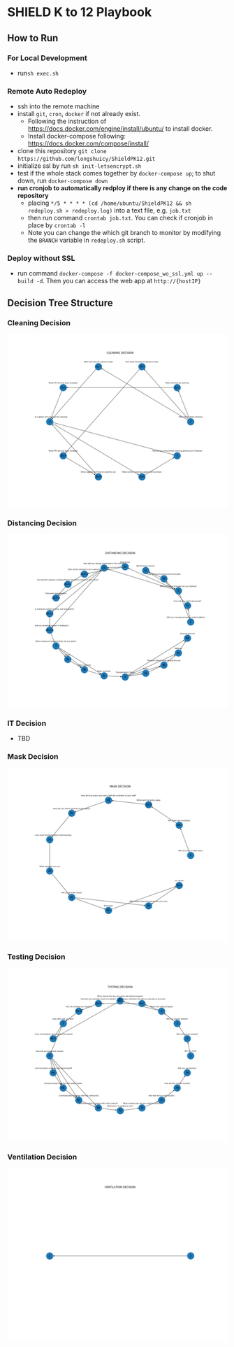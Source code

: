 # SHIELD K to 12 Playbook

## How to Run

### For Local Development
- run`sh exec.sh`

### Remote Auto Redeploy
- ssh into the remote machine
- install `git`, `cron`, `docker` if not already exist. 
  - Following the instruction of https://docs.docker.com/engine/install/ubuntu/ to install docker.
  - Install docker-compose following: https://docs.docker.com/compose/install/
- clone this repository `git clone https://github.com/longshuicy/ShieldPK12.git`
- initialize ssl by run `sh init-letsencrypt.sh`
- test if the whole stack comes together by `docker-compose up`; to shut down, run `docker-compose down`  
- **run cronjob to automatically redploy if there is any change on the code repository**
  - placing `*/5 * * * * (cd /home/ubuntu/ShieldPK12 && sh redeploy.sh > redeploy.log)` into a text file, e.g. `job.txt`
  - then run command `crontab job.txt`. You can check if cronjob in place by `crontab -l`
  - Note you can change the which git branch to monitor by modifying the `BRANCH` variable in `redeploy.sh` script. 
  
### Deploy without SSL
- run command `docker-compose -f docker-compose_wo_ssl.yml up --build -d`. Then you can access the web app at 
  `http://{hostIP}`

## Decision Tree Structure
### Cleaning Decision
![image](test/cleaning_decision_graph.png)

### Distancing Decision
![image](test/distancing_decision_graph.png)

### IT Decision
- TBD

### Mask Decision
![image](test/mask_decision_graph.png)

### Testing Decision
![image](test/testing_decision_graph.png)

### Ventilation Decision
![image](test/ventilation_decision_graph.png)